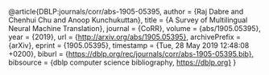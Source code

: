 @article{DBLP:journals/corr/abs-1905-05395,
  author    = {Raj Dabre and
               Chenhui Chu and
               Anoop Kunchukuttan},
  title     = {A Survey of Multilingual Neural Machine Translation},
  journal   = {CoRR},
  volume    = {abs/1905.05395},
  year      = {2019},
  url       = {http://arxiv.org/abs/1905.05395},
  archivePrefix = {arXiv},
  eprint    = {1905.05395},
  timestamp = {Tue, 28 May 2019 12:48:08 +0200},
  biburl    = {https://dblp.org/rec/journals/corr/abs-1905-05395.bib},
  bibsource = {dblp computer science bibliography, https://dblp.org}
}